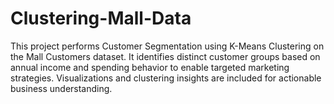 # Clustering-Mall-Data
This project performs Customer Segmentation using K-Means Clustering on the Mall Customers dataset. It identifies distinct customer groups based on annual income and spending behavior to enable targeted marketing strategies. Visualizations and clustering insights are included for actionable business understanding.
